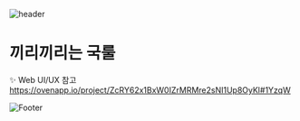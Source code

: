 ![header](https://capsule-render.vercel.app/api?type=shark&color=66cccc&height=300&section=header&text=KOKKIRI&fontSize=60&animation=twinkling)

# 끼리끼리는 국룰

✨ Web UI/UX 참고
https://ovenapp.io/project/ZcRY62x1BxW0IZrMRMre2sNI1Up8OyKl#1YzqW

![Footer](https://capsule-render.vercel.app/api?type=shark&color=66cccc&height=200&section=footer)
